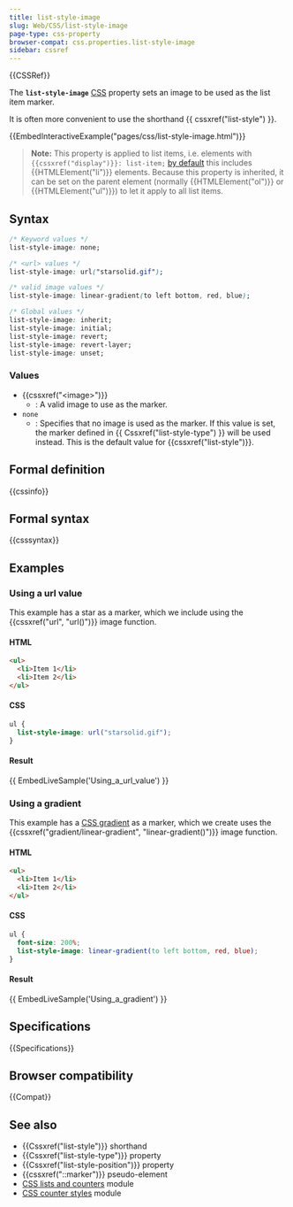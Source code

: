 ```yaml
---
title: list-style-image
slug: Web/CSS/list-style-image
page-type: css-property
browser-compat: css.properties.list-style-image
sidebar: cssref
---
```


{{CSSRef}}

The **`list-style-image`** [CSS](/en-US/docs/Web/CSS) property sets an image to be used as the list item marker.

It is often more convenient to use the shorthand {{ cssxref("list-style") }}.

{{EmbedInteractiveExample("pages/css/list-style-image.html")}}

> **Note:** This property is applied to list items, i.e. elements with `{{cssxref("display")}}: list-item;` [by default](https://html.spec.whatwg.org/multipage/rendering.html#lists) this includes {{HTMLElement("li")}} elements. Because this property is inherited, it can be set on the parent element (normally {{HTMLElement("ol")}} or {{HTMLElement("ul")}}) to let it apply to all list items.

## Syntax

```css
/* Keyword values */
list-style-image: none;

/* <url> values */
list-style-image: url("starsolid.gif");

/* valid image values */
list-style-image: linear-gradient(to left bottom, red, blue);

/* Global values */
list-style-image: inherit;
list-style-image: initial;
list-style-image: revert;
list-style-image: revert-layer;
list-style-image: unset;
```

### Values

- {{cssxref("&lt;image&gt;")}}
  - : A valid image to use as the marker.
- `none`
  - : Specifies that no image is used as the marker. If this value is set, the marker defined in {{ Cssxref("list-style-type") }} will be used instead. This is the default value for {{cssxref("list-style")}}.

## Formal definition

{{cssinfo}}

## Formal syntax

{{csssyntax}}

## Examples

### Using a url value

This example has a star as a marker, which we include using the {{cssxref("url", "url()")}} image function.

#### HTML

```html
<ul>
  <li>Item 1</li>
  <li>Item 2</li>
</ul>
```

#### CSS

```css
ul {
  list-style-image: url("starsolid.gif");
}
```

#### Result

{{ EmbedLiveSample('Using_a_url_value') }}

### Using a gradient

This example has a [CSS gradient](/en-US/docs/Web/CSS/CSS_images/Using_CSS_gradients) as a marker, which we create uses the {{cssxref("gradient/linear-gradient", "linear-gradient()")}} image function.

#### HTML

```html
<ul>
  <li>Item 1</li>
  <li>Item 2</li>
</ul>
```

#### CSS

```css
ul {
  font-size: 200%;
  list-style-image: linear-gradient(to left bottom, red, blue);
}
```

#### Result

{{ EmbedLiveSample('Using_a_gradient') }}

## Specifications

{{Specifications}}

## Browser compatibility

{{Compat}}

## See also

- {{Cssxref("list-style")}} shorthand
- {{Cssxref("list-style-type")}} property
- {{Cssxref("list-style-position")}} property
- {{cssxref("::marker")}} pseudo-element
- [CSS lists and counters](/en-US/docs/Web/CSS/CSS_lists) module
- [CSS counter styles](/en-US/docs/Web/CSS/CSS_counter_styles) module
